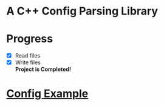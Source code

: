 # A C++ Config Parsing Library

# Progress
- [x] Read files
- [x] Write files  
**Project is Completed!**

# [Config Example](https://github.com/colinm22283/config/blob/main/demo.cfg)
